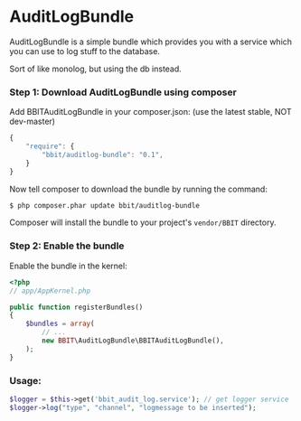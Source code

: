 AuditLogBundle
==============




AuditLogBundle is a simple bundle which provides you with a service which you can use to log stuff to the database.

Sort of like monolog, but using the db instead.


### Step 1: Download AuditLogBundle using composer

Add BBITAuditLogBundle in your composer.json: (use the latest stable, NOT dev-master)

```js
{
    "require": {
        "bbit/auditlog-bundle": "0.1",
    }
}
```

Now tell composer to download the bundle by running the command:

``` bash
$ php composer.phar update bbit/auditlog-bundle
```

Composer will install the bundle to your project's `vendor/BBIT` directory.

### Step 2: Enable the bundle

Enable the bundle in the kernel:

``` php
<?php
// app/AppKernel.php

public function registerBundles()
{
    $bundles = array(
        // ...
        new BBIT\AuditLogBundle\BBITAuditLogBundle(),
    );
}
```


### Usage:

``` php
$logger = $this->get('bbit_audit_log.service'); // get logger service
$logger->log("type", "channel", "logmessage to be inserted");
```
